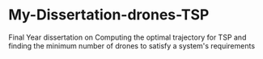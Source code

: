 # My-Dissertation-drones-TSP
Final Year dissertation on Computing the optimal trajectory for TSP and finding the minimum number of drones to satisfy a system's requirements
